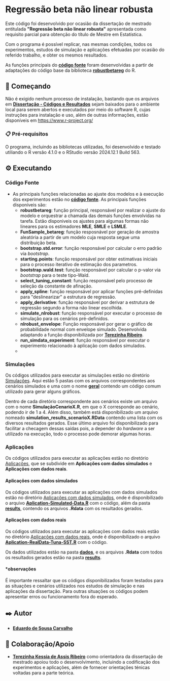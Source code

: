 # Regressão beta não linear robusta

Este código foi desenvolvido por ocasião da dissertação de mestrado entitulada **"Regressão beta não linear robusta"** apresentada como requisito parcial para obtenção do título de Mestre em Estatística. 

Com o programa é possível replicar, nas mesmas condições, todos os experimentos, estudos de simulação e aplicações efetuadas por ocasião do referido trabalho, e obter os mesmos resultados.

As funções principais do **[código fonte](https://github.com/eddusousa/nlrobustbetareg/blob/main/Disserta%C3%A7%C3%A3o%20-%20C%C3%B3digos%20e%20Resultados/SourceCode.R)** foram desenvolvidas a partir de adaptações do código base da biblioteca [**robustbetareg**]( https://cran.r-project.org/web/packages/robustbetareg/index.html) do R.

## 🚀 Começando

Não é exigido nenhum processo de instalação, bastando que os arquivos em **[Dissertação - Códigos e Resultados](https://github.com/eddusousa/nlrobustbetareg/tree/main/Disserta%C3%A7%C3%A3o%20-%20C%C3%B3digos%20e%20Resultados)** sejam baixados para o ambiente local para serem abertos e executados por meio do software R, cujas instruções para instalação e uso, além de outras informações, estão disponíveis em https://www.r-project.org/

### 📋 Pré-requisitos

O programa, incluindo as bibliotecas utilizadas, foi desenvolvido e testado utiliando o R versão 4.1.0 e o RStudio versão 2024.12.1 Build 563.

## ⚙️ Executando

### Código Fonte

* As principais funções relacionadas ao ajuste dos modelos e à execução dos experimentos estão no **[código fonte](https://github.com/eddusousa/nlrobustbetareg/blob/main/Disserta%C3%A7%C3%A3o%20-%20C%C3%B3digos%20e%20Resultados/SourceCode.R)**. As principais funções disponíveis são:
  * **robustbetareg**: função principal, responsável por realizar o ajuste do modelo e orquestrar a chamada das demais funções envolvidas na tarefa. Estão disponiveis os ajustes para algumas formas não lineares para os estimadores **MLE**, **SMLE** e **LSMLE**.
  * **FunSample_betareg**: função resposnável por geração de amostra aleatória a partir de um modelo cuja resposta segue uma distribuição beta. 
  * **bootstrap.std.error**: função responsável por calcular o erro padrão via *bootstrap*.
  * **starting.points**: função responsável por obter estimativas iniciais para o processo iterativo de estimação dos parametros.
  * **bootstrap.wald.test**: função responsável por calcular o p-valor via *bootstrap* para o teste tipo-Wald.
  * **select_tuning_constant**: função responsável pelo processo de seleção da constante de afinação.
  * **apply_spline**: função responsável por aplicar funções pré-definidas para "deslinearizar" a estrutura de regressão.
  * **apply_derivative**: função responsável por derivar a estrutura de regressão segundo a forma não linear escolhida.
  * **simulate_nlrobust**: função responsável por executar o processo de simulação para os cenários pré-definidos.
  * **nlrobust_envelope**: Função responsável por gerar o gráfico de probabilidade normal com envelope simulado. Desenvolvida adaptando a função disponibilizada por **[Terezinha Ribeiro](https://github.com/terezinharibeiro/RobustBetaRegression)**.
  * **run_simdata_experiment**: função responsável por executar o experimento relacionado à aplicação com dados simulados.
  * 

### Simulações

Os códigos utilizados para executar as simulações estão no diretório [Simulações](https://github.com/eddusousa/nlrobustbetareg/tree/main/Disserta%C3%A7%C3%A3o%20-%20C%C3%B3digos%20e%20Resultados/Simula%C3%A7%C3%B5es). Aqui estão 5 pastas com os arquivos correspondentes aos cenários simulados e uma com o nome **[geral](https://github.com/eddusousa/nlrobustbetareg/tree/main/Disserta%C3%A7%C3%A3o%20-%20C%C3%B3digos%20e%20Resultados/Simula%C3%A7%C3%B5es/Geral)** contendo um código comum utilizado para gerar alguns gráficos.

Dentro de cada diretório correspondente aos cenários existe um arquivo com o nome **SimulaçãoCenarioX.R**, em que o X corresponde ao cenário, podendo ir de 1 a 4. Além disso, também está disponibilizado um arquivo nomeado **simulation_results_scenarioX.RData** contendo uma lista com os diversos resultados gerados. Esse último arquivo foi disponibilizado para facilitar a checagem dessas saídas pois, a depender do *hardware* a ser utilizado na execução, todo o processo pode demorar algumas horas.

### Aplicações

Os códigos utilizados para executar as aplicações estão no diretório [Aplicações](https://github.com/eddusousa/nlrobustbetareg/tree/main/Disserta%C3%A7%C3%A3o%20-%20C%C3%B3digos%20e%20Resultados/Aplica%C3%A7%C3%B5es), que se subdivide em **Aplicações com dados simulados** e **Aplicações com dados reais**.

#### Aplicações com dados simulados

Os códigos utilizados para executar as aplicações com dados simulados estão no diretório [Aplicações com dados simulados](https://github.com/eddusousa/nlrobustbetareg/tree/main/Disserta%C3%A7%C3%A3o%20-%20C%C3%B3digos%20e%20Resultados/Aplica%C3%A7%C3%B5es/Aplica%C3%A7%C3%A3o%20com%20dados%20simulados), onde é disponibilizado o arquivo **[Aplication-Simulated-Data.R](https://github.com/eddusousa/nlrobustbetareg/blob/main/Disserta%C3%A7%C3%A3o%20-%20C%C3%B3digos%20e%20Resultados/Aplica%C3%A7%C3%B5es/Aplica%C3%A7%C3%A3o%20com%20dados%20simulados/Aplication-Simulated-Data.R)** com o código, além da pasta **[results](https://github.com/eddusousa/nlrobustbetareg/tree/main/Disserta%C3%A7%C3%A3o%20-%20C%C3%B3digos%20e%20Resultados/Aplica%C3%A7%C3%B5es/Aplica%C3%A7%C3%A3o%20com%20dados%20simulados/results)**, contendo os arquivos **.Rdata** com os resultados gerados.

#### Aplicações com dados reais

Os códigos utilizados para executar as aplicações com dados reais estão no diretório [Aplicações com dados reais](https://github.com/eddusousa/nlrobustbetareg/tree/main/Disserta%C3%A7%C3%A3o%20-%20C%C3%B3digos%20e%20Resultados/Aplica%C3%A7%C3%B5es/Aplica%C3%A7%C3%B5es%20com%20dados%20reais/tuna), onde é disponibilizado o arquivo **[Aplication-RealData-Tuna-SST.R](https://github.com/eddusousa/nlrobustbetareg/blob/main/Disserta%C3%A7%C3%A3o%20-%20C%C3%B3digos%20e%20Resultados/Aplica%C3%A7%C3%B5es/Aplica%C3%A7%C3%B5es%20com%20dados%20reais/tuna/Aplication-RealData-Tuna-SST.r)** com o código.

Os dados utilizados estão na pasta **[dados](https://github.com/eddusousa/nlrobustbetareg/tree/main/Disserta%C3%A7%C3%A3o%20-%20C%C3%B3digos%20e%20Resultados/Aplica%C3%A7%C3%B5es/Aplica%C3%A7%C3%B5es%20com%20dados%20reais/tuna/dados)**, e os arquivos **.Rdata** com todos os resultados gerados estão na pasta **[results](https://github.com/eddusousa/nlrobustbetareg/tree/main/Disserta%C3%A7%C3%A3o%20-%20C%C3%B3digos%20e%20Resultados/Aplica%C3%A7%C3%B5es/Aplica%C3%A7%C3%B5es%20com%20dados%20reais/tuna/results)**.

#### *observações
É importante ressaltar que os códigos disponibilizados foram testados para as situações e cenários utilizados nos estudos de simulação e nas aplicações da dissertação. Para outras situações os códigos podem apresentar erros ou funcionamento fora do esperado.

## ✒️ Autor

* **[Eduardo de Sousa Carvalho](https://github.com/eddusousa)**

## 🎁 Colaboração/Apoio

* **[Terezinha Kessia de Assis Ribeiro](https://github.com/terezinharibeiro/)** como orientadora da dissertação de mestrado apoiou todo o desenvolvimento, incluindo a codificação dos experimentos e aplicações, além de fornecer orientações ténicas voltadas para a parte teórica.

